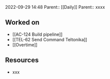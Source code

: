2022-09-29 14:48
Parent:: [[Daily]] 
Parent:: xxxx

## Worked on

- [[AC-124 Build pipeline]]
- [[TEL-62 Send Command Teltonika]]
- [[Overtime]]

## Resources

- xxx




